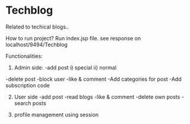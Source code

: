 # Techblog
Related to techical blogs..

How to run project?
Run index.jsp file.
see response on localhost/9494/Techblog

Functionalities:

1) Admin side:
  -add post
    i) special
    ii) normal
    
  -delete post
  -block user
  -like & comment
  -Add categories for post
  -Add subscription code
  
2) User side
  -add post
  -read blogs
  -like & comment
  -delete own posts
  -search posts
  
3) profile management using session
  
